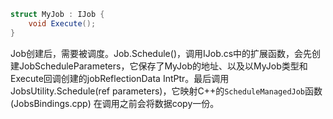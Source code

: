 
```csharp
struct MyJob : IJob {
	void Execute();
}
```

Job创建后，需要被调度。Job.Schedule()，调用IJob.cs中的扩展函数，会先创建JobScheduleParameters，它保存了MyJob的地址、以及以MyJob类型和Execute回调创建的jobReflectionData IntPtr。最后调用JobsUtility.Schedule(ref parameters)，它映射C++的`ScheduleManagedJob`函数(JobsBindings.cpp)
在调用之前会将数据copy一份。
